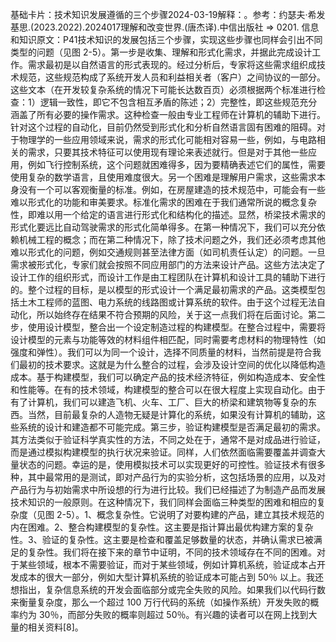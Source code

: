 

基础卡片：技术知识发展遵循的三个步骤2024-03-19解释：。参考：约瑟夫·希发基思.(2023.2022).2024017理解和改变世界.(唐杰译).中信出版社 => 0201. 信息和知识原文：P41技术知识的发展包括三个步骤，实现这些步骤也同样会引出不同类型的问题（见图 2-5）。第一步是收集、理解和形式化需求，并据此完成设计工作。需求最初是以自然语言的形式表现的。经过分析后，专家将这些需求组织成技术规范，这些规范构成了系统开发人员和利益相关者（客户）之间协议的一部分。这些文本（在开发较复杂系统的情况下可能长达数百页）必须根据两个标准进行检查：1）逻辑一致性，即它不包含相互矛盾的陈述；2）完整性，即这些规范充分涵盖了所有必要的操作需求。这种检查一般由专业工程师在计算机的辅助下进行。针对这个过程的自动化，目前仍然受到形式化和分析自然语言固有困难的阻碍。对于物理学的一些应用领域来说，需求的形式化可能相对容易一些，例如，与电路相关的需求，只要其技术特征可以使用现有理论来表述就行。但是对于其他一些应用，例如飞行控制系统，这个问题就困难得多，因为要精确表述它们的属性，需要使用复杂的数学语言，且使用难度很大。另一个困难是理解用户需求，这些需求本身没有一个可以客观衡量的标准。例如，在房屋建造的技术规范中，可能会有一些难以形式化的功能和审美要求。标准化需求的困难在于我们通常所说的概念复杂性，即难以用一个给定的语言进行形式化和结构化的描述。显然，桥梁技术需求的形式化要远比自动驾驶需求的形式化简单得多。在第一种情况下，我们可以充分依赖机械工程的概念；而在第二种情况下，除了技术问题之外，我们还必须考虑其他难以形式化的问题，例如交通规则甚至法律方面（如司机责任认定）的问题。一旦需求被形式化，专家们就会按照不同应用部门的方法来设计产品。这些方法决定了设计工作的组织形式，而设计工作是由工程团队在计算机和设计工具的辅助下进行的。整个过程的目标，是以模型的形式设计一个满足最初需求的产品。这类模型包括土木工程师的蓝图、电力系统的线路图或计算系统的软件。由于这个过程无法自动化，所以始终存在结果不符合预期的风险，关于这一点我们将在后面讨论。第二步，使用设计模型，整合出一个设定制造过程的构建模型。在整合过程中，需要将设计模型的元素与功能等效的材料组件相匹配，同时需要考虑材料的物理特性（如强度和弹性）。我们可以为同一个设计，选择不同质量的材料，当然前提是符合我们最初的技术要求。这就是为什么整合的过程，会涉及设计空间的优化以降低构造成本。基于构建模型，我们可以确定产品的技术经济特征，例如构造成本、安全性和性能等。在有的技术领域，构建模型的整合可以在很大程度上实现自动化。由于有了计算机，我们可以建造飞机、火车、工厂、巨大的桥梁和建筑物等复杂的东西。当然，目前最复杂的人造物无疑是计算化的系统，如果没有计算机的辅助，这些系统的设计和建造都不可能完成。第三步，验证构建模型是否满足最初的需求。其方法类似于验证科学真实性的方法，不同之处在于，通常不是对成品进行验证，而是通过模拟构建模型的执行状况来验证。同样，人们依然面临需要覆盖并调查大量状态的问题。幸运的是，使用模拟技术可以实现更好的可控性。验证技术有很多种，其中最常用的是测试，即对产品行为的实验分析，这包括场景的应用，以及对产品行为与初始需求中所设想的行为进行比较。我们已经描述了为制造产品而发展技术知识的一般原则。在这种情况下，我们同样会面临三种类型的困难和相应的复杂度（见图 2-5）。1、概念复杂性。它说明了对要构建的产品，建立其技术规范的内在困难。2、整合构建模型的复杂性。这主要是指计算出最优构建方案的复杂性。3、验证的复杂性。这主要是检查和覆盖足够数量的状态，并确认需求已被满足的复杂性。我们将在接下来的章节中证明，不同的技术领域存在不同的困难。对于某些领域，根本不需要验证，而对于某些领域，例如计算机系统，验证成本占开发成本的很大一部分，例如大型计算机系统的验证成本可能占到 50％ 以上。我还想指出，复杂信息系统的开发会面临部分或完全失败的风险。如果我们以代码行数来衡量复杂度，那么一个超过 100 万行代码的系统（如操作系统）开发失败的概率约为 30％，而部分失败的概率则超过 50％。有兴趣的读者可以在网上找到大量的相关资料[8]。